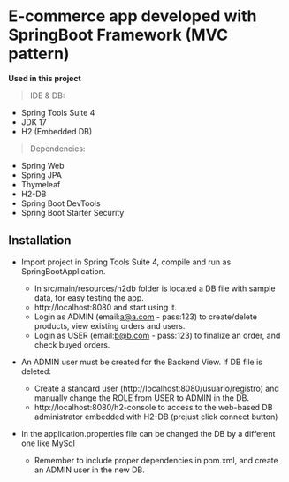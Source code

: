 # E-commerce app developed with SpringBoot Framework (MVC pattern)

**Used in this project**  

> IDE & DB:
* Spring Tools Suite 4 
* JDK 17  
* H2 (Embedded DB)

> Dependencies:
* Spring Web
* Spring JPA
* Thymeleaf
* H2-DB
* Spring Boot DevTools
* Spring Boot Starter Security

Installation
------------

- Import project in Spring Tools Suite 4, compile and run as SpringBootApplication.
    - In src/main/resources/h2db folder is located a DB file with sample data, for easy testing the app.
    - http://localhost:8080 and start using it.
    - Login as ADMIN (email:a@a.com - pass:123) to create/delete products, view existing orders and users.
    - Login as USER (email:b@b.com - pass:123) to finalize an order, and check buyed orders.

- An ADMIN user must be created for the Backend View. If DB file is deleted:
    - Create a standard user (http://localhost:8080/usuario/registro) and manually change the ROLE from USER to ADMIN in the DB.
    - http://localhost:8080/h2-console to access to the web-based DB administrator embedded with H2-DB (prejust click connect button)
    
- In the application.properties file can be changed the DB by a different one like MySql
    - Remember to include proper dependencies in pom.xml, and create an ADMIN user in the new DB.
